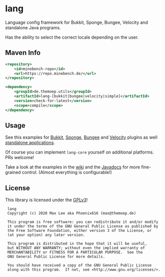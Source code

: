 # lang
Language config framework for Bukkit, Sponge, Bungee, Velocity and standalone Java programs.

Has the ability to select the correct locale depending on the user.

## Maven Info

```xml
<repository>
    <id>minebench-repo</id>
    <url>https://repo.minebench.de/</url>
</repository>

<dependency>
    <groupId>de.themoep.utils</groupId>
    <artifactId>lang-[bukkit|bungee|velocity|simple]</artifactId>
    <version>check-for-latest</version>
    <scope>compile</scope>
</dependency>
```

## Usage
See this examples for [Bukkit](https://wiki.phoenix616.dev/library:lang:example:bukkit), [Sponge](https://wiki.phoenix616.dev/library:lang:example:sponge), 
[Bungee](https://wiki.phoenix616.dev/library:lang:example:bungee) and 
[Velocity](https://wiki.phoenix616.dev/library:lang:example:standalone) 
plugins as well [standalone applications](https://wiki.phoenix616.dev/library:lang:example:standalone).

Of course you can implement `lang-core` yourself on additional platforms. PRs welcome!

Take a look at the examples in the [wiki](https://wiki.phoenix616.dev/library:lang:) and the [Javadocs](https://docs.phoenix616.dev/lang/) for more fine-grained control.
(Almost everything is configurable!)

## License
This library is licensed under the [GPLv3](https://github.com/Phoenix616/lang/blob/master/LICENSE)!
```
 lang
 Copyright (c) 2020 Max Lee aka Phoenix616 (max@themoep.de)

 This program is free software: you can redistribute it and/or modify
 it under the terms of the GNU General Public License as published by
 the Free Software Foundation, either version 3 of the License, or
 (at your option) any later version.

 This program is distributed in the hope that it will be useful,
 but WITHOUT ANY WARRANTY; without even the implied warranty of
 MERCHANTABILITY or FITNESS FOR A PARTICULAR PURPOSE.  See the
 GNU General Public License for more details.

 You should have received a copy of the GNU General Public License
 along with this program.  If not, see <http://www.gnu.org/licenses/>.
```

